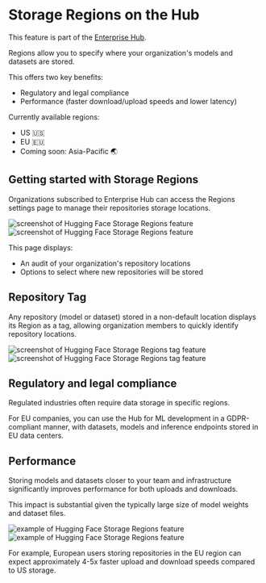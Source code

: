 # Storage Regions on the Hub

<Tip warning={true}>
This feature is part of the <a href="https://huggingface.co/enterprise" target="_blank">Enterprise Hub</a>.
</Tip>

Regions allow you to specify where your organization's models and datasets are stored.

This offers two key benefits:

- Regulatory and legal compliance
- Performance (faster download/upload speeds and lower latency)

Currently available regions:

- US 🇺🇸
- EU 🇪🇺
- Coming soon: Asia-Pacific 🌏

## Getting started with Storage Regions

Organizations subscribed to Enterprise Hub can access the Regions settings page to manage their repositories storage locations.

<div class="flex justify-center" style="max-width: 550px">
  <img
    class="block dark:hidden !m-0"
    src="https://huggingface.co/datasets/huggingface/documentation-images/resolve/main/enterprise/regions.png"
    alt="screenshot of Hugging Face Storage Regions feature"
  />
  <img
    class="hidden dark:block !m-0"
    src="https://huggingface.co/datasets/huggingface/documentation-images/resolve/main/enterprise/dark-regions.png"
    alt="screenshot of Hugging Face Storage Regions feature"
  />
</div>

This page displays:

- An audit of your organization's repository locations
- Options to select where new repositories will be stored

## Repository Tag

Any repository (model or dataset) stored in a non-default location displays its Region as a tag, allowing organization members to quickly identify repository locations.

<div class="flex justify-center" style="max-width: 550px">
  <img
    class="block dark:hidden !m-0"
    src="https://huggingface.co/datasets/huggingface/documentation-images/resolve/main/enterprise/region-tag.png"
    alt="screenshot of Hugging Face Storage Regions tag feature"
  />
  <img
    class="hidden dark:block !m-0"
    src="https://huggingface.co/datasets/huggingface/documentation-images/resolve/main/enterprise/dark-region-tag.png"
    alt="screenshot of Hugging Face Storage Regions tag feature"
  />
</div>

## Regulatory and legal compliance

Regulated industries often require data storage in specific regions.

For EU companies, you can use the Hub for ML development in a GDPR-compliant manner, with datasets, models and inference endpoints stored in EU data centers.

## Performance

Storing models and datasets closer to your team and infrastructure significantly improves performance for both uploads and downloads.

This impact is substantial given the typically large size of model weights and dataset files.

<div class="flex justify-center" style="max-width: 750px;">
  <img
    class="block dark:hidden !m-0"
    src="https://huggingface.co/datasets/huggingface/documentation-images/resolve/main/enterprise/region-git-code.png"
    alt="example of Hugging Face Storage Regions feature"
  />
  <img
    class="hidden dark:block !m-0"
    src="https://huggingface.co/datasets/huggingface/documentation-images/resolve/main/enterprise/dark-region-git-code.png"
    alt="example of Hugging Face Storage Regions feature"
  />
</div>

For example, European users storing repositories in the EU region can expect approximately 4-5x faster upload and download speeds compared to US storage.

